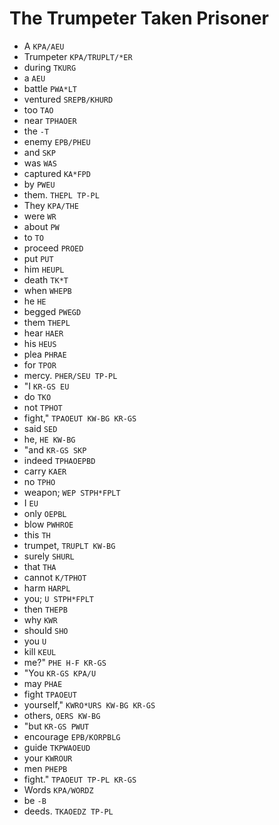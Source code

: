 # The Trumpeter Taken Prisoner

* A `KPA/AEU`
* Trumpeter `KPA/TRUPLT/*ER`
* during `TKURG`
* a `AEU`
* battle `PWA*LT`
* ventured `SREPB/KHURD`
* too `TAO`
* near `TPHAOER`
* the `-T`
* enemy `EPB/PHEU`
* and `SKP`
* was `WAS`
* captured `KA*FPD`
* by `PWEU`
* them. `THEPL TP-PL`
* They `KPA/THE`
* were `WR`
* about `PW`
* to `TO`
* proceed `PROED`
* put `PUT`
* him `HEUPL`
* death `TK*T`
* when `WHEPB`
* he `HE`
* begged `PWEGD`
* them `THEPL`
* hear `HAER`
* his `HEUS`
* plea `PHRAE`
* for `TPOR`
* mercy. `PHER/SEU TP-PL`
* "I `KR-GS EU`
* do `TKO`
* not `TPHOT`
* fight," `TPAOEUT KW-BG KR-GS`
* said `SED`
* he, `HE KW-BG`
* "and `KR-GS SKP`
* indeed `TPHAOEPBD`
* carry `KAER`
* no `TPHO`
* weapon; `WEP STPH*FPLT`
* I `EU`
* only `OEPBL`
* blow `PWHROE`
* this `TH`
* trumpet, `TRUPLT KW-BG`
* surely `SHURL`
* that `THA`
* cannot `K/TPHOT`
* harm `HARPL`
* you; `U STPH*FPLT`
* then `THEPB`
* why `KWR`
* should `SHO`
* you `U`
* kill `KEUL`
* me?" `PHE H-F KR-GS`
* "You `KR-GS KPA/U`
* may `PHAE`
* fight `TPAOEUT`
* yourself," `KWRO*URS KW-BG KR-GS`
* others, `OERS KW-BG`
* "but `KR-GS PWUT`
* encourage `EPB/KORPBLG`
* guide `TKPWAOEUD`
* your `KWROUR`
* men `PHEPB`
* fight." `TPAOEUT TP-PL KR-GS`
* Words `KPA/WORDZ`
* be `-B`
* deeds. `TKAOEDZ TP-PL`
